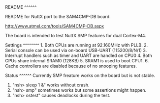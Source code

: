 README \^\^\^\^\^\^

README for NuttX port to the SAM4CMP-DB board.

http://www.atmel.com/tools/SAM4CMP-DB.aspx

The board is intended to test NuttX SMP features for dual Cortex-M4.

Settings \^\^\^\^\^\^\^\^ 1. Both CPUs are running at 92.160MHz with
PLLB. 2. Serial console can be used via on-board USB-UART (115200/8/N/1)
3. Interrupt handlers such as timer and UART are handled on CPU0 4. Both
CPUs share internal SRAM0 (128KB) 5. SRAM1 is used to boot CPU1. 6.
Cache controllers are disabled because of no snooping features.

Status \^\^\^\^\^\^ Currently SMP freature works on the board but is not
stable.

1.  "nsh\> sleep 1 &" works without crash.
2.  "nsh\> smp" sometimes works but some assertions might happen.
3.  "nsh\> ostest" causes deadlocks during the test.
